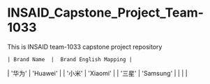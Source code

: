 # INSAID_Capstone_Project_Team-1033
This is INSAID team-1033 capstone project repository

	| Brand Name  |  Brand English Mapping |
| '华为' | 'Huawei' |
| '小米'  |  	'Xiaomi' |
| '三星'  | 	'Samsung'  |
|   |   |
